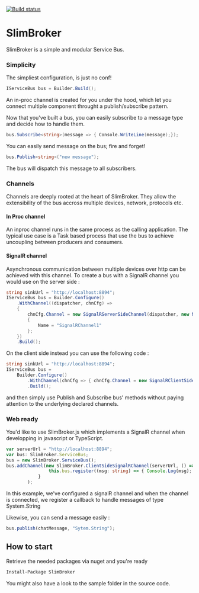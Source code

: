 [![Build status](https://ci.appveyor.com/api/projects/status/k93ijhyaj7qdrw2x?svg=true)](https://ci.appveyor.com/project/fmichellonet/slimbroker)
# SlimBroker
SlimBroker is a simple and modular Service Bus.

### Simplicity

The simpliest configuration, is just no conf!
```csharp
IServiceBus bus = Builder.Build();
```
An in-proc channel is created for you under the hood, which let you connect multiple component throught a publish/subscribe pattern.

Now that you've built a bus, you can easily subscribe to a message type and decide how to handle them.
```csharp
bus.Subscribe<string>(message => { Console.WriteLine(message);});
```

You can easily send message on the bus; fire and forget!
```csharp
bus.Publish<string>("new message");
```
The bus will dispatch this message to all subscribers.

### Channels

Channels are deeply rooted at the heart of SlimBroker. They allow the extensibility of the bus accross multiple devices, network, protocols etc.

#### In Proc channel

An inproc channel runs in the same process as the calling application. 
The typical use case is a Task based process that use the bus to achieve uncoupling between producers and consumers.

#### SignalR channel

Asynchronous communication between multiple devices over http can be achieved with this channel.
To create a bus with a SignalR channel you would use on the server side :
```csharp
string sinkUrl = "http://localhost:8894";
IServiceBus bus = Builder.Configure()
    .WithChannel((dispatcher, chnCfg) =>
    {
        chnCfg.Channel = new SignalRServerSideChannel(dispatcher, new NoFilter(), new IsResolver(), sinkUrl)
        {
            Name = "SignalRChannel1"
        };
    })
    .Build();
```

On the client side instead you can use the following code :
```csharp
string sinkUrl = "http://localhost:8894";
IServiceBus bus =
    Builder.Configure()
        .WithChannel(chnCfg => { chnCfg.Channel = new SignalRClientSideChannel(sinkUrl); })
        .Build();
```

and then simply use Publish and Subscribe bus' methods without paying attention to the underlying declared channels.

### Web ready

You'd like to use SlimBroker.js which implements a SignalR channel when developping in javascript or TypeScript.
```TypeScript
var serverUrl = "http://localhost:8894";
var bus: SlimBroker.ServiceBus;
bus = new SlimBroker.ServiceBus();
bus.addChannel(new SlimBroker.ClientSideSignalRChannel(serverUrl, () => {
                this.bus.register((msg: string) => { Console.Log(msg); }, "System.String");
            }
        );
```
In this example, we've configured a signalR channel and when the channel is connected, we register a callback to handle messages of type System.String

Likewise, you can send a message easily :
```TypeScript
bus.publish(chatMessage, "Sytem.String");
```

## How to start

Retrieve the needed packages via nuget and you're ready 
```sh
Install-Package SlimBroker
```
You might also have a look to the sample folder in the source code.
